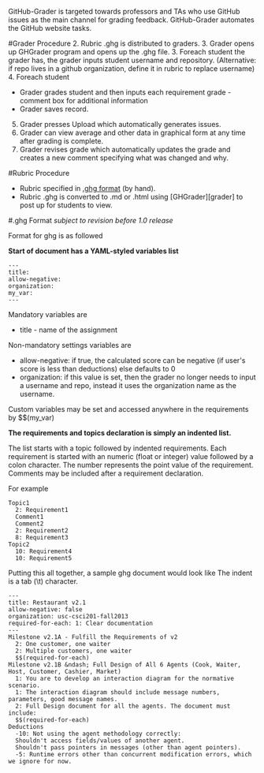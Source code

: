 GitHub-Grader is targeted towards professors and TAs who use GitHub issues as 
the main channel for grading feedback. GitHub-Grader automates the GitHub 
website tasks.


#Grader Procedure
2. Rubric .ghg is distributed to graders.
3. Grader opens up GHGrader program and opens up the .ghg file.
3. Foreach student the grader has, the grader inputs student username and repository. (Alternative: if repo lives in a github organization, define it in rubric to replace username)
4. Foreach student
  + Grader grades student and then inputs each requirement grade - comment box for additional information
  + Grader saves record.
5. Grader presses Upload which automatically generates issues.
7. Grader can view average and other data in graphical form at any time after grading is complete.
6. Grader revises grade which automatically updates the grade and creates a new comment specifying what was changed and why.

#Rubric Procedure
- Rubric specified in [.ghg format][ghg] (by hand).
- Rubric .ghg is converted to .md or .html using [GHGrader][grader] to post up for students to view.


#.ghg Format
*subject to revision before 1.0 release*

Format for ghg is as followed

**Start of document has a YAML-styled variables list**

	---
	title: 
	allow-negative: 
	organization: 
	my_var:
	---


Mandatory variables are

+ title - name of the assignment

Non-mandatory settings variables are

+ allow-negative: if true, the calculated score can be negative (if user's score is less than deductions) else defaults to 0
+ organization: if this value is set, then the grader no longer needs to input a username and repo, instead it uses the organization name as the username.

Custom variables may be set and accessed anywhere in the requirements by $$(my_var)

**The requirements and topics declaration is simply an indented list.**

The list starts with a topic followed by indented requirements. 
Each requirement is started with an numeric (float or integer) value followed by a colon character. 
The number represents the point value of the requirement. 
Comments may be included after a requirement declaration.

For example

	Topic1
	  2: Requirement1
	  Comment1
	  Comment2
	  2: Requirement2
	  8: Requirement3
	Topic2
	  10: Requirement4
	  10: Requirement5

Putting this all together, a sample ghg document would look like
The indent is a tab (\t) character.

	---
	title: Restaurant v2.1
	allow-negative: false
	organization: usc-csci201-fall2013
	required-for-each: 1: Clear documentation
	---
	Milestone v2.1A - Fulfill the Requirements of v2
	  2: One customer, one waiter
	  2: Multiple customers, one waiter
	  $$(required-for-each)
	Milestone v2.1B &ndash; Full Design of All 6 Agents (Cook, Waiter, Host, Customer, Cashier, Market)
	  1: You are to develop an interaction diagram for the normative scenario.
	  1: The interaction diagram should include message numbers, parameters, good message names.
	  2: Full Design document for all the agents. The document must include:
	  $$(required-for-each)
	Deductions
	  -10: Not using the agent methodology correctly:
	  Shouldn't access fields/values of another agent.
	  Shouldn't pass pointers in messages (other than agent pointers).
	  -5: Runtime errors other than concurrent modification errors, which we ignore for now.


[ghg]: #ghg-format